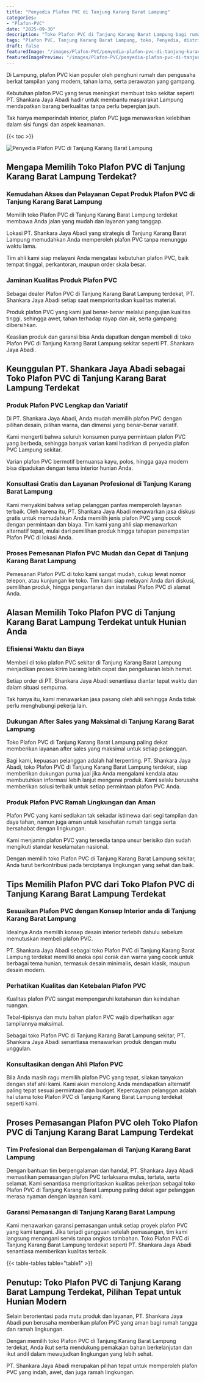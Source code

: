 ```yaml
---
title: "Penyedia Plafon PVC di Tanjung Karang Barat Lampung"
categories:
- "Plafon-PVC"
date: "2025-09-30"
description: "Toko Plafon PVC di Tanjung Karang Barat Lampung bagi rumah, perkantoran, dan ritel. Produk berkualitas, pilihan motif, warna elegan, beserta jasa instalasi ditangani oleh tenaga ahli berpengalaman serta kepastian resmi!|Layanan penyediaan Plafon PVC di Tanjung Karang Barat Lampung untuk kebutuhan hunian, kantor, maupun gerai, dengan material unggulan dan penempatan oleh tim ahli dan kepastian resmi.|Alternatif Plafon PVC di Tanjung Karang Barat Lampung yang terbukti untuk tempat tinggal, kantor, dan ritel, bersama produk terbaik dan pemasangan dikerjakan oleh tim ahli dan jaminan resmi.|Penjualan Plafon PVC di Tanjung Karang Barat Lampung untuk tempat tinggal, perkantoran, dan gerai, dengan plafon terbaik dan instalasi dikerjakan oleh teknisi berpengalaman, disertai dengan jaminan resmi.}"
tags: "Plafon PVC, Tanjung Karang Barat Lampung, toko, Penyedia, distributor"
draft: false
featuredImage: "/images/Plafon-PVC/penyedia-plafon-pvc-di-tanjung-karang-barat-lampung.png"
featuredImagePreview: "/images/Plafon-PVC/penyedia-plafon-pvc-di-tanjung-karang-barat-lampung.png"
---
```


Di Lampung, plafon PVC kian populer oleh penghuni rumah dan pengusaha berkat tampilan yang modern, tahan lama, serta perawatan yang gampang.

Kebutuhan plafon PVC yang terus meningkat membuat toko sekitar seperti PT. Shankara Jaya Abadi hadir untuk membantu masyarakat Lampung mendapatkan barang berkualitas tanpa perlu bepergian jauh.

Tak hanya memperindah interior, plafon PVC juga menawarkan kelebihan dalam sisi fungsi dan aspek keamanan.

{{< toc >}}

![Penyedia Plafon PVC di Tanjung Karang Barat Lampung](/images/Plafon-PVC/Penyedia-Plafon-PVC-di-Tanjung-Karang-Barat-Lampung.png)

## Mengapa Memilih Toko Plafon PVC di Tanjung Karang Barat Lampung Terdekat?

### Kemudahan Akses dan Pelayanan Cepat Produk Plafon PVC di Tanjung Karang Barat Lampung

Memilih toko Plafon PVC di Tanjung Karang Barat Lampung terdekat membawa Anda jalan yang mudah dan layanan yang tanggap.

Lokasi PT. Shankara Jaya Abadi yang strategis di Tanjung Karang Barat Lampung memudahkan Anda memperoleh plafon PVC tanpa menunggu waktu lama.

Tim ahli kami siap melayani Anda mengatasi kebutuhan plafon PVC, baik tempat tinggal, perkantoran, maupun order skala besar.

### Jaminan Kualitas Produk Plafon PVC

Sebagai dealer Plafon PVC di Tanjung Karang Barat Lampung terdekat, PT. Shankara Jaya Abadi setiap saat memprioritaskan kualitas material.

Produk plafon PVC yang kami jual benar-benar melalui pengujian kualitas tinggi, sehingga awet, tahan terhadap rayap dan air, serta gampang dibersihkan.

Keaslian produk dan garansi bisa Anda dapatkan dengan membeli di toko Plafon PVC di Tanjung Karang Barat Lampung sekitar seperti PT. Shankara Jaya Abadi.

## Keunggulan PT. Shankara Jaya Abadi sebagai Toko Plafon PVC di Tanjung Karang Barat Lampung Terdekat

### Produk Plafon PVC Lengkap dan Variatif

Di PT. Shankara Jaya Abadi, Anda mudah memilih plafon PVC dengan pilihan desain, pilihan warna, dan dimensi yang benar-benar variatif.

Kami mengerti bahwa seluruh konsumen punya permintaan plafon PVC yang berbeda, sehingga banyak varian kami hadirkan di penyedia plafon PVC Lampung sekitar.

Varian plafon PVC bermotif bernuansa kayu, polos, hingga gaya modern bisa dipadukan dengan tema interior hunian Anda.

### Konsultasi Gratis dan Layanan Profesional di Tanjung Karang Barat Lampung

Kami menyakini bahwa setiap pelanggan pantas memperoleh layanan terbaik. Oleh karena itu, PT. Shankara Jaya Abadi menawarkan jasa diskusi gratis untuk memudahkan Anda memilih jenis plafon PVC yang cocok dengan permintaan dan biaya. Tim kami yang ahli siap menawarkan alternatif tepat, mulai dari pemilihan produk hingga tahapan penempatan Plafon PVC di lokasi Anda.

### Proses Pemesanan Plafon PVC Mudah dan Cepat di Tanjung Karang Barat Lampung

Pemesanan Plafon PVC di toko kami sangat mudah, cukup lewat nomor telepon, atau kunjungan ke toko. Tim kami siap melayani Anda dari diskusi, pemilihan produk, hingga pengantaran dan instalasi Plafon PVC di alamat Anda.

## Alasan Memilih Toko Plafon PVC di Tanjung Karang Barat Lampung Terdekat untuk Hunian Anda

### Efisiensi Waktu dan Biaya

Membeli di toko plafon PVC sekitar di Tanjung Karang Barat Lampung menjadikan proses kirim barang lebih cepat dan pengeluaran lebih hemat.

Setiap order di PT. Shankara Jaya Abadi senantiasa diantar tepat waktu dan dalam situasi sempurna.

Tak hanya itu, kami menawarkan jasa pasang oleh ahli sehingga Anda tidak perlu menghubungi pekerja lain.

### Dukungan After Sales yang Maksimal di Tanjung Karang Barat Lampung

Toko Plafon PVC di Tanjung Karang Barat Lampung paling dekat memberikan layanan after sales yang maksimal untuk setiap pelanggan.

Bagi kami, kepuasan pelanggan adalah hal terpenting. PT. Shankara Jaya Abadi, toko Plafon PVC di Tanjung Karang Barat Lampung terdekat, siap memberikan dukungan purna jual jika Anda mengalami kendala atau membutuhkan informasi lebih lanjut mengenai produk. Kami selalu berusaha memberikan solusi terbaik untuk setiap permintaan plafon PVC Anda.

### Produk Plafon PVC Ramah Lingkungan dan Aman

Plafon PVC yang kami sediakan tak sekadar istimewa dari segi tampilan dan daya tahan, namun juga aman untuk kesehatan rumah tangga serta bersahabat dengan lingkungan.

Kami menjamin plafon PVC yang tersedia tanpa unsur berisiko dan sudah mengikuti standar keselamatan nasional.

Dengan memilih toko Plafon PVC di Tanjung Karang Barat Lampung sekitar, Anda turut berkontribusi pada terciptanya lingkungan yang sehat dan baik.

## Tips Memilih Plafon PVC dari Toko Plafon PVC di Tanjung Karang Barat Lampung Terdekat

### Sesuaikan Plafon PVC dengan Konsep Interior anda di Tanjung Karang Barat Lampung

Idealnya Anda memilih konsep desain interior terlebih dahulu sebelum memutuskan membeli plafon PVC.

PT. Shankara Jaya Abadi sebagai toko Plafon PVC di Tanjung Karang Barat Lampung terdekat memiliki aneka opsi corak dan warna yang cocok untuk berbagai tema hunian, termasuk desain minimalis, desain klasik, maupun desain modern.

### Perhatikan Kualitas dan Ketebalan Plafon PVC

Kualitas plafon PVC sangat mempengaruhi ketahanan dan keindahan ruangan.

Tebal-tipisnya dan mutu bahan plafon PVC wajib diperhatikan agar tampilannya maksimal.

Sebagai toko Plafon PVC di Tanjung Karang Barat Lampung sekitar, PT. Shankara Jaya Abadi senantiasa menawarkan produk dengan mutu unggulan.

### Konsultasikan dengan Ahli Plafon PVC

Bila Anda masih ragu memilih plafon PVC yang tepat, silakan tanyakan dengan staf ahli kami. Kami akan menolong Anda mendapatkan alternatif paling tepat sesuai permintaan dan budget. Kepercayaan pelanggan adalah hal utama toko Plafon PVC di Tanjung Karang Barat Lampung terdekat seperti kami.

## Proses Pemasangan Plafon PVC oleh Toko Plafon PVC di Tanjung Karang Barat Lampung Terdekat

### Tim Profesional dan Berpengalaman di Tanjung Karang Barat Lampung

Dengan bantuan tim berpengalaman dan handal, PT. Shankara Jaya Abadi memastikan pemasangan plafon PVC terlaksana mulus, tertata, serta selamat. Kami senantiasa memprioritaskan kualitas pekerjaan sebagai toko Plafon PVC di Tanjung Karang Barat Lampung paling dekat agar pelanggan merasa nyaman dengan layanan kami.

### Garansi Pemasangan di Tanjung Karang Barat Lampung

Kami menawarkan garansi pemasangan untuk setiap proyek plafon PVC yang kami tangani. Jika terjadi gangguan setelah pemasangan, tim kami langsung menangani servis tanpa ongkos tambahan. Toko Plafon PVC di Tanjung Karang Barat Lampung terdekat seperti PT. Shankara Jaya Abadi senantiasa memberikan kualitas terbaik.

{{< table-tables table="table1" >}}

## Penutup: Toko Plafon PVC di Tanjung Karang Barat Lampung Terdekat, Pilihan Tepat untuk Hunian Modern

Selain berorientasi pada mutu produk dan layanan, PT. Shankara Jaya Abadi pun berusaha memberikan plafon PVC yang aman bagi rumah tangga dan ramah lingkungan.

Dengan memilih toko Plafon PVC di Tanjung Karang Barat Lampung terdekat, Anda ikut serta mendukung pemakaian bahan berkelanjutan dan ikut andil dalam mewujudkan lingkungan yang lebih sehat.

PT. Shankara Jaya Abadi merupakan pilihan tepat untuk memperoleh plafon PVC yang indah, awet, dan juga ramah lingkungan.
